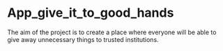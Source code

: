 # App_give_it_to_good_hands
The aim of the project is to create a place where everyone will be able to give away unnecessary things to trusted institutions.
